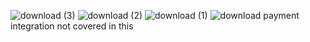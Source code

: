 ![download (3)](https://github.com/user-attachments/assets/970ed9e8-8ee1-430f-ac61-ddbed84411d7)
![download (2)](https://github.com/user-attachments/assets/3f505945-2999-43e5-9d2b-dbaf01977cca)
![download (1)](https://github.com/user-attachments/assets/3acb6f75-449d-42a5-bef4-69f59c528d7f)
![download](https://github.com/user-attachments/assets/86f5d6c5-bac4-44bd-bd18-b1c7c69bf2c2)
payment integration not covered in this 
